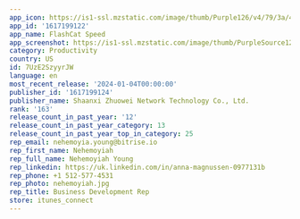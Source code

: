 ```yaml
---
app_icon: https://is1-ssl.mzstatic.com/image/thumb/Purple126/v4/79/3a/42/793a42ee-6a7b-5f6b-1e21-5fd031904cb8/AppIcon-0-0-1x_U007emarketing-0-7-0-0-85-220.png/1024x1024bb.png
app_id: '1617199122'
app_name: FlashCat Speed
app_screenshot: https://is1-ssl.mzstatic.com/image/thumb/PurpleSource126/v4/b5/5b/6c/b55b6c57-123f-716d-c8b0-e1326a669d74/99d940f4-dacd-46f8-acde-4f54c90f569c_Ios01_1284_Uff0a2778.png/1284x2778bb.png
category: Productivity
country: US
id: 7UzE2SzyyrJW
language: en
most_recent_release: '2024-01-04T00:00:00'
publisher_id: '1617199124'
publisher_name: Shaanxi Zhuowei Network Technology Co., Ltd.
rank: '163'
release_count_in_past_year: '12'
release_count_in_past_year_category: 13
release_count_in_past_year_top_in_category: 25
rep_email: nehemoyia.young@bitrise.io
rep_first_name: Nehemoyiah
rep_full_name: Nehemoyiah Young
rep_linkedin: https://uk.linkedin.com/in/anna-magnussen-0977131b
rep_phone: +1 512-577-4531
rep_photo: nehemoyiah.jpg
rep_title: Business Development Rep
store: itunes_connect
---
```

